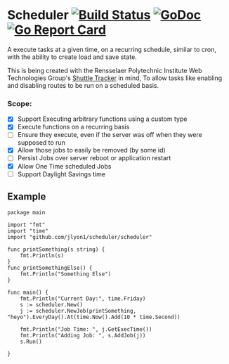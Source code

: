 # Scheduler [![Build Status](https://travis-ci.org/jlyon1/scheduler.svg?branch=master)](https://travis-ci.org/jlyon1/scheduler) [![GoDoc](https://godoc.org/github.com/jlyon1/scheduler/scheduler?status.svg)](https://godoc.org/github.com/jlyon1/scheduler/scheduler) [![Go Report Card](https://goreportcard.com/badge/github.com/jlyon1/scheduler)](https://goreportcard.com/report/github.com/jlyon1/scheduler)
A execute tasks at a given time, on a recurring schedule, similar to cron, with the ability to create load and save state.

This is being created with the Rensselaer Polytechnic Institute Web Technologies Group's [Shuttle Tracker](https://github.com/wtg/shuttletracker) in mind, To allow tasks like enabling and disabling routes to be run on a scheduled basis.

### Scope:

- [X] Support Executing arbitrary functions using a custom type
- [X] Execute functions on a recurring basis
- [ ] Ensure they execute, even if the server was off when they were supposed to run
- [X] Allow those jobs to easily be removed (by some id)
- [ ] Persist Jobs over server reboot or application restart
- [X] Allow One Time scheduled Jobs
- [ ] Support Daylight Savings time

## Example

```
package main

import "fmt"
import "time"
import "github.com/jlyon1/scheduler/scheduler"

func printSomething(s string) {
	fmt.Println(s)
}
func printSomethingElse() {
	fmt.Println("Something Else")
}

func main() {
	fmt.Println("Current Day:", time.Friday)
	s := scheduler.New()
	j := scheduler.NewJob(printSomething, "heyo").EveryDay().At(time.Now().Add(10 * time.Second))

	fmt.Println("Job Time: ", j.GetExecTime())
	fmt.Println("Adding Job: ", s.AddJob(j))
	s.Run()

}

```
